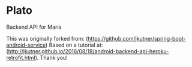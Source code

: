 # Plato

Backend API for Maria

This was originally forked from: (https://github.com/jkutner/spring-boot-android-service)
Based on a tutorial at: (http://jkutner.github.io/2016/08/18/android-backend-api-heroku-retrofit.html).
Thank you!


